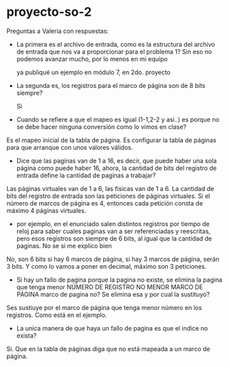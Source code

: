 # proyecto-so-2

Preguntas a Valeria con respuestas:


 - La primera es el archivo de entrada, como es la estructura del archivo de entrada     que nos va a proporcionar para el problema 1? Sin eso no podemos avanzar         mucho, por lo menos en mi equipo

   ya publiqué un ejemplo en módulo 7, en 2do. proyecto 




- La segunda es, los registros para el marco de página son de 8 bits siempre?

  Si 




 - Cuando se refiere a que el mapeo es igual (1-1,2-2 y asi..) es porque no se debe hacer ninguna conversión como lo vimos en clase?
 
  Es el mapeo inicial de la tabla de página. Es configurar la tabla de páginas para que arranque con unos valores válidos. 
  
  
  
  

 - Dice que las paginas van de 1 a 16, es decir, que puede haber una sola página como puede haber 16, ahora, la cantidad de bits del registro de entrada define la cantidad de paginas a trabajar? 
 
Las páginas virtuales van de 1 a 6, las físicas van de 1 a 6. La cantidad de bits del registro de entrada son las peticiones de páginas virtuales. Si el número de marcos de página es 4, entonces cada petición consta de máximo 4 páginas virtuales.




 
  - por ejemplo, en el enunciado salen distintos registros por tiempo de reloj para saber cuales paginas van a ser referenciadas y reescritas, pero esos registros son siempre de 6 bits, al igual que la cantidad de paginas. No se si me explico bien

No, son 6 bits si hay 6 marcos de página, si hay 3 marcos de página, serán 3 bits. Y como lo vamos a poner en decimal, máximo son 3 peticiones. 





- Si hay un fallo de pagina porque la pagina no existe, se elimina la pagina que     tenga menor NÚMERO DE REGISTRO  NO MENOR MARCO DE PÁGINA marco de pagina no? Se elimina esa y por cual la sustituyo?

Ses sustiuye por el marco de página que tenga menor número en los registros. Como está en el ejemplo. 




- La unica manera de que haya un fallo de pagina es que el indice no exista? 

Si. Que en la tabla de páginas diga que no está mapeada a un marco de página. 



